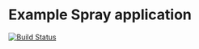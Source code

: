 Example Spray application
==========

[![Build Status](https://travis-ci.org/mkuthan/example-spray.png)](https://travis-ci.org/mkuthan/example-spray)
